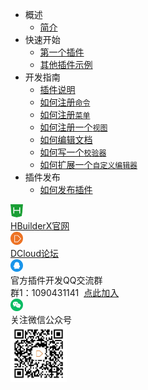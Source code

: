 * 概述
    * [简介](/ExtensionTutorial/README.md)
* 快速开始
    * [第一个插件](/ExtensionTutorial/firstExtension.md)
    * [其他插件示例](/ExtensionTutorial/Others.md)
* 开发指南
    * [插件说明](/ExtensionTutorial/extension.md)
    * [如何注册`命令`](/ExtensionTutorial/commands.md)
    * [如何注册`菜单`](/ExtensionTutorial/menus.md)
    * [如何注册一个`视图`](/ExtensionTutorial/views.md)
    * [如何编辑文档](/ExtensionTutorial/texteditor.md)
    * [如何写一个`校验器`](/ExtensionTutorial/validations.md)
    * [如何扩展一个`自定义编辑器`](/ExtensionTutorial/customeditor.md)
* 插件发布
    * [如何发布插件](/ExtensionTutorial/HowToPublish.md)
<div class="contact-box">
  <a href="https://www.dcloud.io/hbuilderx.html" target="_blank" class="contact-item">
    <img src="/static/favicon/favicon.png" width="20" height="21">
    <div class="contact-smg">
      <div>HBuilderX官网</div>
    </div>
  </a>
  <a href="https://ask.dcloud.net.cn/explore/" target="_blank" class="contact-item">
    <img src="/static/icon/ask.png" width="20" height="21">
    <div class="contact-smg">
      <div>DCloud论坛</div>
    </div>
  </a>
  <div class="contact-item">
    <img src="/static/icon/qq.png" width="20" height="20" />
    <div class="contact-smg">
      <div>官方插件开发QQ交流群</div>
      <div>群1：1090431141 &nbsp;<a target="_blank" href="https://qm.qq.com/cgi-bin/qm/qr?k=RrAC77FPpgT213CVSRw-hXOUEzNLR53Q&jump_from=webapi">点此加入</a>
      </div>
    </div>
  </div>
  <div class="contact-item">
    <img src="/static/icon/weixin@2x.png" width="20" height="20" />
    <div class="contact-smg">
      <div>关注微信公众号</div>
      <img src="/static/icon/weixin.jpeg" width="90" height="90" />
    </div>
  </div>
</div>